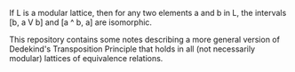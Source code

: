 If L is a modular lattice, then for any two elements a and b in L,
the intervals [b, a V b] and [a ^ b, a] are isomorphic.

This repository contains some notes describing a more general version of
Dedekind's Transposition Principle that holds in all (not necessarily modular)
lattices of equivalence relations.
